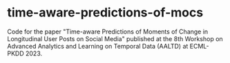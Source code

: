 # time-aware-predictions-of-mocs
Code for the paper "Time-aware Predictions of Moments of Change in Longitudinal User Posts on Social Media" published at the 8th Workshop on Advanced Analytics and Learning on Temporal Data (AALTD) at ECML-PKDD 2023.

